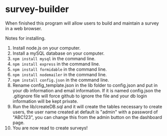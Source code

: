 # survey-builder

When finished this program will allow users to build and maintain a survey in a web browser.

Notes for installing.

1. Install node.js on your computer.
2. Install a mySQL database on your computer.  
3. `npm install mysql` in the command line.
4. `npm install express` in the command line.
5. `npm install formidable` in the command line.
6. `npm install nodemailer` in the command line.
7. `npm install config.json` in the command line.
8. Rename config_template.json in the lib folder to config.json and put in your db information and email information.  If it is named config.json the .gitignore file will force github to ignore the file and your db login information will be kept private.
9. Run the lib/createDB.sql and it will create the tables necessary to create users, the user name created at default is "admin" with a password of "ABC123", you can change this from the admin button on the dashboard page.
10. You are now read to create surveys!
